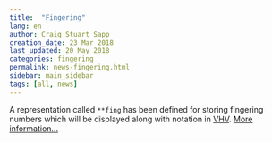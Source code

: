 ```yaml
---
title:  "Fingering"
lang: en
author: Craig Stuart Sapp
creation_date: 23 Mar 2018
last_updated: 20 May 2018
categories: fingering
permalink: news-fingering.html
sidebar: main_sidebar
tags: [all, news]
---
```


A representation called `**fing` has been defined for storing
fingering numbers which will be displayed along with notation in
[VHV](http://verovio.humdrum.org).  [More information...](/humdrum/fingering)


